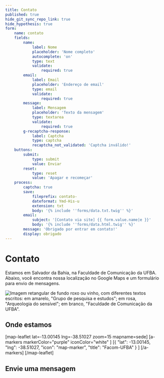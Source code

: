 ```yaml
---
title: Contato
published: true
hide_git_sync_repo_link: true
hide_hypothesis: true
form:
    name: contato
    fields:
        name:
            label: Nome
            placeholder: 'Nome completo'
            autocomplete: 'on'
            type: text
            validate:
                required: true
        email:
            label: Email
            placeholder: 'Endereço de email'
            type: email
            validate:
                required: true
        message:
            label: Mensagem
            placeholder: 'Texto da mensagem'
            type: textarea
            validate:
                required: true
        g-recaptcha-response:
            label: Captcha
            type: captcha
            recaptcha_not_validated: 'Captcha inválido!'
    buttons:
        submit:
            type: submit
            value: Enviar
        reset:
            type: reset
            value: 'Apagar e recomeçar'
    process:
        captcha: true
        save:
            fileprefix: contato-
            dateformat: Ymd-His-u
            extension: txt
            body: '{% include ''forms/data.txt.twig'' %}'
        email:
            subject: '[Contato via site] {{ form.value.name|e }}'
            body: '{% include ''forms/data.html.twig'' %}'
        message: 'Obrigado por entrar em contato!'
        display: obrigado
---
```


# Contato

Estamos em Salvador da Bahia, na Faculdade de Comunicação da UFBA. Abaixo, você encontra nossa localização no Google Maps e um formulário para envio de mensagens.

![Imagem retangular de fundo roxo ou vinho, com diferentes textos escritos: em amarelo, "Grupo de pesquisa e estudos"; em rosa, "Arqueologia do sensível"; em branco, "Faculdade de Comunicação da UFBA".](Arqueologia%20do%20sens%C3%ADvel%20%5Bfundo%20roxo%5D.jpg?classes=s-rounded)

## Onde estamos

[map-leaflet lat=-13.00145 lng=-38.51027 zoom=15 mapname=sede]
[a-markers markerColor="purple"
iconColor="white"
]
[{ "lat": -13.00145, "lng": -38.51027, "icon": "map-marker", "title": "Facom-UFBA" } ]
[/a-markers]
[/map-leaflet]

## Envie uma mensagem